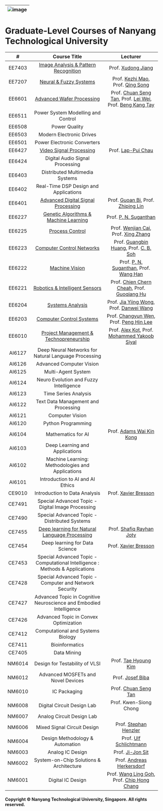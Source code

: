 |![image](https://github.com/ldkong1205/NTU-Graduate-Courses/blob/master/logo.png)|
|---|
# Graduate-Level Courses of Nanyang Technological University

|#|Course Title|Lecturer|
|:---:|:---:|:---:|
|EE7403|[Image Analysis & Pattern Recognition](https://github.com/NTU-CCA/EE7403)|Prof. [Xudong Jiang](http://research.ntu.edu.sg/expertise/academicprofile/Pages/StaffProfile.aspx?ST_EMAILID=EXDJIANG)|
|EE7207|[Neural & Fuzzy Systems](https://github.com/NTU-CCA/EE7207)|Prof. [Kezhi Mao](http://research.ntu.edu.sg/expertise/academicprofile/Pages/StaffProfile.aspx?ST_EMAILID=EKZMAO), Prof. [Qing Song](https://www.ntu.edu.sg/home/eqsong/)|
|EE6601|[Advanced Wafer Processing](https://github.com/NTU-CCA/EE6601)|Prof. [Chuan Seng Tan](http://research.ntu.edu.sg/expertise/academicprofile/pages/StaffProfile.aspx?ST_EMAILID=TANCS), Prof. [Lei Wei](http://research.ntu.edu.sg/expertise/academicprofile/Pages/StaffProfile.aspx?ST_EMAILID=WEI.LEI), Prof. [Beng Kang Tay](http://eeeweba.ntu.edu.sg/BKTay/)|
|EE6511|Power System Modelling and Control||
|EE6508|Power Quality||
|EE6503|Modern Electronic Drives||
|EE6501|Power Electronic Converters||
|EE6427|[Video Signal Processing](https://github.com/NTU-CCA/EE6427)|Prof. [Lap-Pui Chau](https://www.ntu.edu.sg/home/elpchau/)|
|EE6424|Digital Audio Signal Processing||
|EE6403|Distributed Multimedia Systems||
|EE6402|Real-Time DSP Design and Applications||
|EE6401|[Advanced Digital Signal Processing](https://github.com/NTU-CCA/EE6401)|Prof. [Guoan Bi](http://research.ntu.edu.sg/expertise/academicprofile/Pages/StaffProfile.aspx?ST_EMAILID=EGBI), Prof. [Zhiping Lin](http://research.ntu.edu.sg/expertise/academicprofile/Pages/StaffProfile.aspx?ST_EMAILID=EZPLIN)|
|EE6227|[Genetic Algorithms & Machine Learning](https://github.com/NTU-CCA/EE6227)|Prof. [P. N. Suganthan](https://www.ntu.edu.sg/home/epnsugan/)|
|EE6225|[Process Control](https://github.com/NTU-CCA/EE6225)|Prof. [Wenjian Cai](http://research.ntu.edu.sg/expertise/academicprofile/Pages/StaffProfile.aspx?ST_EMAILID=EWJCAI), Prof. [Xing Zhang](https://xinzhangee.wixsite.com/mysite)|
|EE6223|[Computer Control Networks](https://github.com/NTU-CCA/EE6223)|Prof. [Guangbin Huang](http://research.ntu.edu.sg/expertise/academicprofile/pages/StaffProfile.aspx?ST_EMAILID=EGBHUANG), Prof. [C. B. Soh](http://research.ntu.edu.sg/expertise/academicprofile/pages/StaffProfile.aspx?ST_EMAILID=ECBSOH)|2018/19|
|EE6222|[Machine Vision](https://github.com/NTU-CCA/EE6222)|Prof. [P. N. Suganthan](https://www.ntu.edu.sg/home/epnsugan/), Prof. [Wang Han](http://research.ntu.edu.sg/expertise/academicprofile/pages/StaffProfile.aspx?ST_EMAILID=hw)|2018/19|
|EE6221|[Robotics & Intelligent Sensors](https://github.com/NTU-CCA/EE6221)|Prof. [Chien Chern Cheah](http://research.ntu.edu.sg/expertise/academicprofile/Pages/StaffProfile.aspx?ST_EMAILID=ecccheah), Prof. [Guoqiang Hu](https://www.ntu.edu.sg/home/gqhu/)|2019/20|
|EE6204|[Systems Analysis](https://github.com/NTU-CCA/EE6204)|Prof. [Jia Yiing Wong](https://www.ntu.edu.sg/home/elpchau/), Prof. [Danwei Wang](http://research.ntu.edu.sg/expertise/academicprofile/Pages/StaffProfile.aspx?ST_EMAILID=EDWWANG)|
|EE6203|[Computer Control Systems](https://github.com/NTU-CCA/EE6203)|Prof. [Changyun Wen](http://research.ntu.edu.sg/expertise/academicprofile/pages/StaffProfile.aspx?ST_EMAILID=ECYWEN), Prof. [Peng Hin Lee](http://research.ntu.edu.sg/expertise/academicprofile/Pages/StaffProfile.aspx?ST_EMAILID=EPHLEE)|
|EE6010|[Project Management & Technopreneurship](https://github.com/NTU-CCA/EE6010)|Prof. [Alex Kot](http://research.ntu.edu.sg/expertise/academicprofile/pages/StaffProfile.aspx?ST_EMAILID=EACKOT), Prof. [Mohammed Yakoob Siyal](https://research.ntu.edu.sg/expertise/academicprofile/Pages/StaffProfile.aspx?ST_EMAILID=eyakoob&CategoryDescription=InternetCommunications)|
|AI6127|Deep Neural Networks for Natural Language Processing||
|AI6126|Advanced Computer Vision||
|AI6125|Multi-Agent System||
|AI6124|Neuro Evolution and Fuzzy Intelligence||
|AI6123|Time Series Analysis||
|AI6122|Text Data Management and Processing||
|AI6121|Computer Vision||
|AI6120|Python Programming||
|AI6104|Mathematics for AI|Prof. [Adams Wai Kin Kong](http://research.ntu.edu.sg/expertise/academicprofile/Pages/StaffProfile.aspx?ST_EMAILID=ADAMSKONG)|
|AI6103|Deep Learning and Applications||
|AI6102|Machine Learning: Methodologies and Applications||
|AI6101|Introduction to AI and AI Ethics||
|CE9010|Introduction to Data Analysis|Prof. [Xavier Bresson](https://www.ntu.edu.sg/home/xbresson/)|
|CE7491|Special Advanced Topic - Digital Image Processing||
|CE7490|Special Advanced Topic - Distributed Systems||
|CE7455|[Deep learning for Natural Language Processing](https://ntunlpsg.github.io/ce7455_deep-nlp-20/)|Prof. [Shafiq Rayhan Joty](https://raihanjoty.github.io/)|
|CE7454|Deep learning for Data Science|Prof. [Xavier Bresson](https://www.ntu.edu.sg/home/xbresson/)|
|CE7453|Special Advanced Topic - Computational Intelligence : Methods & Applications||
|CE7428|Special Advanced Topic - Computer and Network Security||
|CE7427|Advanced Topic in Cognitive Neuroscience and Embodied Intelligence||
|CE7426|Advanced Topic in Convex Optimization||
|CE7412|Computational and Systems Biology||
|CE7411|Bioinformatics||
|CE7405|Data Mining||
|NM6014|Design for Testability of VLSI|Prof. [Tae Hyoung Kim](http://research.ntu.edu.sg/expertise/academicprofile/pages/StaffProfile.aspx?ST_EMAILID=THKIM)|
|NM6012|Advanced MOSFETs and Novel Devices|Prof. [Josef Biba](https://tum-asia.edu.sg/dr-ing-josef-biba/)|
|NM6010|IC Packaging|Prof. [Chuan Seng Tan](http://research.ntu.edu.sg/expertise/academicprofile/pages/StaffProfile.aspx?ST_EMAILID=TANCS)|
|NM6008|Digital Circuit Design Lab|Prof. Kwen-Siong Chong|
|NM6007|Analog Circuit Design Lab||
|NM6006|Mixed Signal Circuit Design|Prof. [Stephan Henzler](http://www.lte.ei.tum.de/homes/henzler/)|
|NM6004|Design Methodology & Automation|Prof. [Ulf Schlichtmann](https://www.professoren.tum.de/en/schlichtmann-ulf/)|
|NM6003|Analog IC Design|Prof. [Ji-Jon Sit](http://research.ntu.edu.sg/expertise/academicprofile/pages/StaffProfile.aspx?ST_EMAILID=JIJON)|
|NM6002|System-on-Chip Solutions & Architecture|Prof. [Andreas Herkersdorf](https://www.professoren.tum.de/en/herkersdorf-andreas/)|
|NM6001|Digital IC Design|Prof. [Wang Ling Goh](https://research.ntu.edu.sg/expertise/academicprofile/Pages/StaffProfile.aspx?ST_EMAILID=EWLGOH), Prof. [Chip Hong Chang]()|


#### Copyright © Nanyang Technological University, Singapore. All rights reserved.
